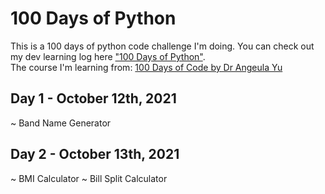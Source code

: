 # 100 Days of Python
This is a 100 days of python code challenge I'm doing. You can check out my dev learning log here ["100 Days of Python"](https://spurious-macaw-b1a.notion.site/100-days-of-Python-a4d17f8bf4a346a99900a44320fa480c). <br>
The course I'm learning from: [100 Days of Code by Dr Angeula Yu](https://www.udemy.com/course/100-days-of-code/)

## Day 1 - October 12th, 2021  
~ Band Name Generator

## Day 2 - October 13th, 2021
~ BMI Calculator
~ Bill Split Calculator
